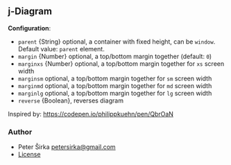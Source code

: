 ## j-Diagram

__Configuration__:

- `parent` {String} optional, a container with fixed height, can be `window`. Default value: `parent` element.
- `margin` {Number} optional, a top/bottom margin together (default: `0`)
- `marginxs` {Number} optional, a top/bottom margin together for `xs` screen width
- `marginsm` optional, a top/bottom margin together for `sm` screen width
- `marginmd` optional, a top/bottom margin together for `md` screen width
- `marginlg` optional, a top/bottom margin together for `lg` screen width
- `reverse` {Boolean}, reverses diagram

Inspired by: <https://codepen.io/philippkuehn/pen/QbrOaN>

### Author

- Peter Širka <petersirka@gmail.com>
- [License](https://www.totaljs.com/license/)